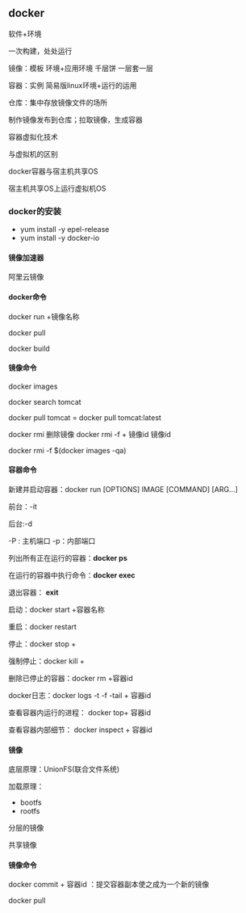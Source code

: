 ## docker

软件+环境

一次构建，处处运行



镜像：模板    环境+应用环境   千层饼 一层套一层 	

容器：实例   简易版linux环境+运行的运用

仓库：集中存放镜像文件的场所



制作镜像发布到仓库；拉取镜像，生成容器



容器虚拟化技术

与虚拟机的区别

docker容器与宿主机共享OS

宿主机共享OS上运行虚拟机OS



### docker的安装

- yum install -y epel-release
- yum install -y docker-io



#### 镜像加速器

阿里云镜像





#### docker命令

docker run +镜像名称

docker pull 

docker build

#### 镜像命令

docker images 

docker search  tomcat

docker pull tomcat =  docker pull tomcat:latest

docker rmi 删除镜像 docker rmi -f + 镜像id 镜像id

docker rmi -f $(docker images -qa)

#### 容器命令

新建并启动容器：docker run [OPTIONS] IMAGE [COMMAND] [ARG...] 

前台：-it

后台:-d

-P : 主机端口  -p：内部端口

列出所有正在运行的容器：**docker ps**

在运行的容器中执行命令：**docker exec** 

退出容器： **exit**

启动：docker start +容器名称

重启：docker restart

停止：docker stop +

强制停止：docker kill +

删除已停止的容器：docker rm +容器id





docker日志：docker logs -t -f -tail  + 容器id

查看容器内运行的进程： docker top+ 容器id

查看容器内部细节： docker inspect + 容器id

#### 镜像

底层原理：UnionFS(联合文件系统)

加载原理：

- bootfs
- rootfs

分层的镜像

共享镜像

#### 镜像命令

docker commit + 容器id ：提交容器副本使之成为一个新的镜像

docker pull